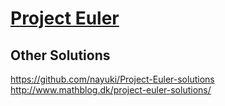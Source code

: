 # [Project Euler](https://projecteuler.net/)

## Other Solutions
https://github.com/nayuki/Project-Euler-solutions
http://www.mathblog.dk/project-euler-solutions/